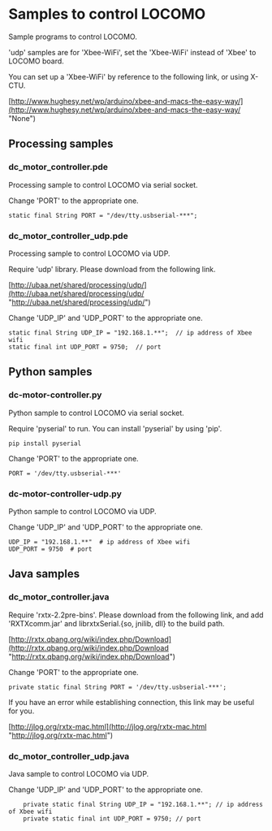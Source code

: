 # Samples to control LOCOMO

Sample programs to control LOCOMO.

'udp' samples are for 'Xbee\-WiFi', set the 'Xbee\-WiFi' instead of 'Xbee' to LOCOMO board.

You can set up a 'Xbee\-WiFi' by reference to the following link, or using X\-CTU.

[http://www.hughesy.net/wp/arduino/xbee-and-macs-the-easy-way/](http://www.hughesy.net/wp/arduino/xbee-and-macs-the-easy-way/ "None")

## Processing samples

### dc_motor_controller.pde

Processing sample to control LOCOMO via serial socket.

Change 'PORT' to the appropriate one.

	static final String PORT = "/dev/tty.usbserial-***";
### dc_motor_controller_udp.pde

Processing sample to control LOCOMO via UDP.

Require 'udp' library. Please download from the following link.

[http://ubaa.net/shared/processing/udp/](http://ubaa.net/shared/processing/udp/ "http://ubaa.net/shared/processing/udp/")

Change 'UDP\_IP' and 'UDP\_PORT' to the appropriate one.

	static final String UDP_IP = "192.168.1.**";  // ip address of Xbee wifi
	static final int UDP_PORT = 9750;  // port
## Python samples

### dc-motor-controller.py

Python sample to control LOCOMO via serial socket.

Require 'pyserial' to run. You can install 'pyserial' by using 'pip'.

	pip install pyserial
Change 'PORT' to the appropriate one.

	PORT = '/dev/tty.usbserial-***'
### dc-motor-controller-udp.py

Python sample to control LOCOMO via UDP.

Change 'UDP\_IP' and 'UDP\_PORT' to the appropriate one.

	UDP_IP = "192.168.1.**"  # ip address of Xbee wifi
	UDP_PORT = 9750  # port
## Java samples

### dc_motor_controller.java

Require 'rxtx\-2.2pre\-bins'. Please download from the following link, and add 'RXTXcomm.jar' and librxtxSerial.{so, jnilib, dll} to the build path.

[http://rxtx.qbang.org/wiki/index.php/Download](http://rxtx.qbang.org/wiki/index.php/Download "http://rxtx.qbang.org/wiki/index.php/Download")

Change 'PORT' to the appropriate one.

	private static final String PORT = '/dev/tty.usbserial-***';
If you have an error while establishing connection, this link may be useful for you.

[http://jlog.org/rxtx-mac.html](http://jlog.org/rxtx-mac.html "http://jlog.org/rxtx-mac.html")

### dc_motor_controller_udp.java

Java sample to control LOCOMO via UDP.

Change 'UDP\_IP' and 'UDP\_PORT' to the appropriate one.

		private static final String UDP_IP = "192.168.1.**"; // ip address of Xbee wifi
		private static final int UDP_PORT = 9750; // port
